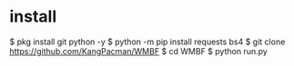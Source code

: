 # install

$ pkg install git python -y
$ python -m pip install requests bs4
$ git clone https://github.com/KangPacman/WMBF
$ cd WMBF
$ python run.py
